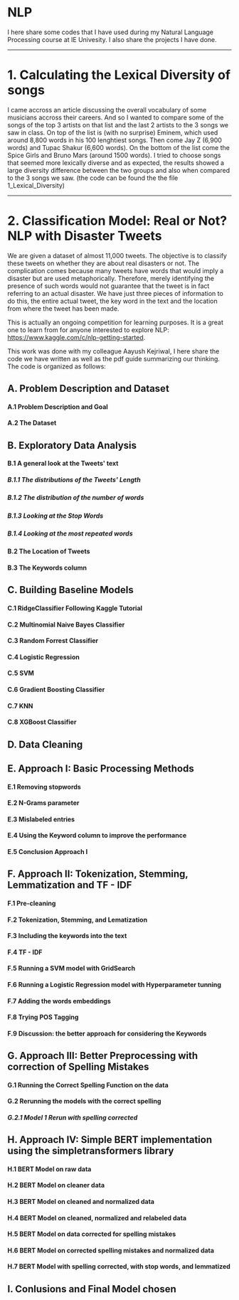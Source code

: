 # NLP
I here share some codes that I have used during my Natural Language Processing course at IE Univesity. I also share the projects I have done.
___
# 1. Calculating the Lexical Diversity of songs
I came accross an article discussing the overall vocabulary of some musicians accross their careers. And so I wanted to compare some of the songs of the top 3 artists on that list and the last 2 artists to the 3 songs we saw in class.
On top of the list is (with no surprise) Eminem, which used around 8,800 words in his 100 lenghtiest songs. Then come Jay Z (6,900 words) and Tupac Shakur (6,600 words). On the bottom of the list come the Spice Girls and Bruno Mars (around 1500 words).
I tried to choose songs that seemed more lexically diverse and as expected, the results showed a large diversity difference between the two groups and also when compared to the 3 songs we saw. (the code can be found the the file 1_Lexical_Diversity)
___
# 2. Classification Model: Real or Not? NLP with Disaster Tweets
We are given a dataset of almost 11,000 tweets. The objective is to classify these tweets on whether they are about real disasters or not. The complication comes because many tweets have words that would imply a disaster but are used metaphorically. Therefore, merely identifying the presence of such words would not guarantee that the tweet is in fact referring to an actual disaster.
We have just three pieces of information to do this, the entire actual tweet, the key word in the text and the location from where the tweet has been made.

This is actually an ongoing competition for learning purposes. It is a great one to learn from for anyone interested to explore NLP: https://www.kaggle.com/c/nlp-getting-started. 

This work was done with my colleague Aayush Kejriwal, I here share the code we have written as well as the pdf guide summarizing our thinking. The code is organized as follows:

## A. Problem Description and Dataset
#### A.1 Problem Description and Goal
#### A.2 The Dataset

## B. Exploratory Data Analysis
#### B.1 A general look at the Tweets' text
##### B.1.1 The distributions of the Tweets' Length
##### B.1.2 The distribution of the number of words 
##### B.1.3 Looking at the Stop Words
##### B.1.4 Looking at the most repeated words
#### B.2 The Location of Tweets
#### B.3 The Keywords column 

## C. Building Baseline Models
####  C.1 RidgeClassifier Following Kaggle Tutorial
#### C.2 Multinomial Naive Bayes Classifier
#### C.3 Random Forrest Classifier
#### C.4 Logistic Regression
#### C.5 SVM
#### C.6 Gradient Boosting Classifier
#### C.7 KNN
#### C.8 XGBoost Classifier

## D. Data Cleaning

## E. Approach I: Basic Processing Methods
#### E.1 Removing  stopwords
#### E.2 N-Grams parameter
#### E.3 Mislabeled entries
#### E.4 Using the Keyword column to improve the performance
#### E.5 Conclusion Approach I

## F. Approach II: Tokenization, Stemming, Lemmatization and  TF - IDF
#### F.1 Pre-cleaning
#### F.2 Tokenization, Stemming, and Lematization
#### F.3 Including the keywords into the text
#### F.4 TF - IDF
#### F.5 Running a SVM model with GridSearch
#### F.6 Running a Logistic Regression model with Hyperparameter tunning
#### F.7 Adding the words embeddings
#### F.8 Trying POS Tagging
#### F.9 Discussion: the better approach for considering the Keywords

## G. Approach III: Better Preprocessing with correction of Spelling Mistakes
#### G.1 Running the Correct Spelling Function on the data
#### G.2 Rerunning the models with the correct spelling
##### G.2.1 Model 1 Rerun with spelling corrected

## H. Approach IV: Simple BERT implementation using the simpletransformers library
#### H.1 BERT Model on raw data 
#### H.2 BERT Model on cleaner data 
#### H.3 BERT Model on cleaned and normalized data
#### H.4 BERT Model on cleaned, normalized and relabeled data
#### H.5 BERT Model on data corrected for spelling mistakes
#### H.6 BERT Model on corrected spelling mistakes and normalized data
#### H.7 BERT Model with spelling corrected, with stop words, and lemmatized

## I. Conlusions and Final Model chosen

